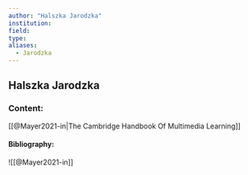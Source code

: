 ```yaml
---
author: "Halszka Jarodzka"
institution:
field:
type:
aliases:
  - Jarodzka
---
```


## Halszka Jarodzka

### Content:
[[@Mayer2021-in|The Cambridge Handbook Of Multimedia Learning]]

#### Bibliography:

![[@Mayer2021-in]]